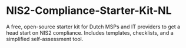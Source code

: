 # NIS2-Compliance-Starter-Kit-NL
A free, open-source starter kit for Dutch MSPs and IT providers to get a head start on NIS2 compliance. Includes templates, checklists, and a simplified self-assessment tool.
